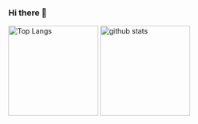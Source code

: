 ### Hi there 👋
<p align="left">
  <img alt="Top Langs" height="180px" src="https://github-readme-stats.vercel.app/api/top-langs/?username=sou004002&layout=compact" />
  <img alt="github stats" height="180px" src="https://github-readme-stats.vercel.app/api?username=sou004002&show_icons=true" />
</p>
